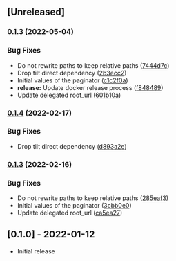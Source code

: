 ## [Unreleased]

### 0.1.3 (2022-05-04)


### Bug Fixes

* Do not rewrite paths to keep relative paths ([7444d7c](https://github.com/ror-1211/statique-ror-proj/commit/7444d7c76015f7ecde55b42105fd476666ccedf3))
* Drop tilt direct dependency ([2b3ecc2](https://github.com/ror-1211/statique-ror-proj/commit/2b3ecc2dfab54c8442757d7e7b7f409134698c33))
* Initial values of the paginator ([c1c2f0a](https://github.com/ror-1211/statique-ror-proj/commit/c1c2f0ad31f31b429e4435fb0f4439387dfb261c))
* **release:** Update docker release process ([f848489](https://github.com/ror-1211/statique-ror-proj/commit/f848489508e71464db4e8927b84fa9261fbca473))
* Update delegated root_url ([601b10a](https://github.com/ror-1211/statique-ror-proj/commit/601b10a981e0685dd6614ca2161171797430107f))

### [0.1.4](https://github.com/pusewicz/statique/compare/v0.1.3...v0.1.4) (2022-02-17)


### Bug Fixes

* Drop tilt direct dependency ([d893a2e](https://github.com/pusewicz/statique/commit/d893a2e847e6317e6e7b80d1179ecd966e1bfc3a))

### [0.1.3](https://github.com/pusewicz/statique/compare/v0.1.1...v0.1.3) (2022-02-16)


### Bug Fixes

* Do not rewrite paths to keep relative paths ([285eaf3](https://github.com/pusewicz/statique/commit/285eaf3446d7de2dba4fc3b55e7dd87b16092a04))
* Initial values of the paginator ([3cbb0e0](https://github.com/pusewicz/statique/commit/3cbb0e0d680cae38e8cc65cde1299d0fca18a601))
* Update delegated root_url ([ca5ea27](https://github.com/pusewicz/statique/commit/ca5ea273d9e636ed0481fa36fc298769a8697e95))

## [0.1.0] - 2022-01-12

- Initial release
